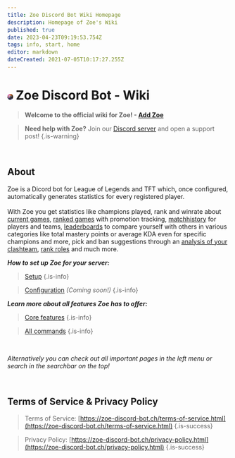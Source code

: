 ```yaml
---
title: Zoe Discord Bot Wiki Homepage
description: Homepage of Zoe's Wiki
published: true
date: 2023-04-23T09:19:53.754Z
tags: info, start, home
editor: markdown
dateCreated: 2021-07-05T10:17:27.255Z
---
```




# <img src="/zoe_logo.png" width = "2.5%" /> Zoe Discord Bot - Wiki 

> **Welcome to the official wiki for Zoe!  - [**Add Zoe**](https://zoe-discord-bot.ch/invite.html)** 

> **Need help with Zoe?**  Join our [Discord server](https://discord.gg/4Rxrzsxb7d) and open a support post!
> {.is-warning}

<br>

## About
Zoe is a Dicord bot for League of Legends and TFT which, once configured, automatically generates statistics for every registered player. <br> <br> With Zoe you get statistics like champions played, rank and winrate about [current games](/en/features/infoChannel), [ranked games](/en/features/rankChannel) with promotion tracking,  [matchhistory](/en/features/matchhistoryChannel) for players and teams, [leaderboards](/en/features/leaderboards) to compare yourself with others in various categories like total mastery points or average KDA even for specific champions and more, pick and ban suggestions through an [analysis of your clashteam](/en/features/clashChannel), [rank roles](/en/features/rankroles) and much more. 
<br>

_**How to set up Zoe for your server:**_
> [Setup](/en/setup)
 >{.is-info}
 
 >[Configuration](/en/Zoe_Configuration) *(Coming soon!)*
  >{.is-info}


_**Learn more about all features Zoe has to offer:**_
> [Core features](/en/features)
 >{.is-info}
 
 >[All commands](/en/commands)
  >{.is-info}
  
<br>  

*Alternatively you can check out all important pages in the left menu or search in the searchbar on the top!*

<br>

## Terms of Service & Privacy Policy

>Terms of Service: [https://zoe-discord-bot.ch/terms-of-service.html](https://zoe-discord-bot.ch/terms-of-service.html)
>{.is-success}

>Privacy Policy: [https://zoe-discord-bot.ch/privacy-policy.html](https://zoe-discord-bot.ch/privacy-policy.html)
>{.is-success}